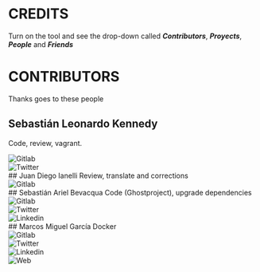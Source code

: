 # CREDITS

Turn on the tool and see the drop-down called ***Contributors***, ***Proyects***, ***People*** and ***Friends***

# CONTRIBUTORS

Thanks goes to these people

## Sebastián Leonardo Kennedy
Code, review, vagrant.
<div><img alt="Gitlab" src="https://img.shields.io/badge/Gitlab-@skennedy-red.svg?style=social&logo=gitlab"></div>
<div><img alt="Twitter" src="https://img.shields.io/badge/Twitter-@emips_sk-red.svg?style=social&logo=twitter"></div>
## Juan Diego Ianelli
Review, translate and corrections
<div><img alt="Gitlab" src="https://img.shields.io/badge/Gitlab-@jiannelli-red.svg?style=social&logo=gitlab"></div>
## Sebastián Ariel Bevacqua
Code (Ghostproject), upgrade dependencies
<div><img alt="Gitlab" src="https://img.shields.io/badge/Gitlab-@sebabeva-red.svg?style=social&logo=gitlab"></div>
<div><img alt="Twitter" src="https://img.shields.io/badge/Twitter-@sebabeva-red.svg?style=social&logo=twitter"></div>
<div><img alt="Linkedin" src="https://img.shields.io/badge/Linkedin-@sebabeva-red.svg?style=social&logo=linkedin"></div>
## Marcos Miguel García
Docker
<div><img alt="Gitlab" src="https://img.shields.io/badge/Gitlab-@marcositu-red.svg?style=social&logo=gitlab"></div>
<div><img alt="Twitter" src="https://img.shields.io/badge/Twitter-@artsweb-red.svg?style=social&logo=twitter"></div>
<div><img alt="Linkedin" src="https://img.shields.io/badge/Linkedin-@marcosmiguelgarcia-red.svg?style=social&logo=linkedin"></div>
<div><img alt="Web" src="https://img.shields.io/badge/web-https%3A%2F%2Fwww.artssec.com-informational.svg"></div>
